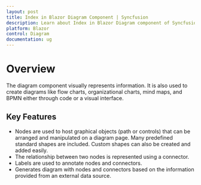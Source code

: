 ```yaml
---
layout: post
title: Index in Blazor Diagram Component | Syncfusion 
description: Learn about Index in Blazor Diagram component of Syncfusion, and more details.
platform: Blazor
control: Diagram
documentation: ug
---
```


# Overview

The diagram component visually represents information. It is also used to create diagrams like flow charts, organizational charts, mind maps, and BPMN either through code or a visual interface.

## Key Features

* Nodes are used to host graphical objects (path or controls) that can be arranged and manipulated on a diagram page. Many predefined standard shapes are included. Custom shapes can also be created and added easily.
* The relationship between two nodes is represented using a connector.
* Labels are used to annotate nodes and connectors.
* Generates diagram with nodes and connectors based on the information provided from an external data source.